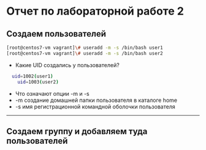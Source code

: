 # Отчет по лабораторной работе 2

## Создаем пользователей
```bash
[root@centos7-vm vagrant]\# useradd -m -s /bin/bash user1
[root@centos7-vm vagrant]\# useradd -m -s /bin/bash user2
```

* Какие UID создались у пользователей?
```bash
  uid=1002(user1)
	uid=1003(user2)
```
* Что означают опции -m и -s
* -m создание домашней папки пользователя в каталоге home
* -s имя регистрационной командной оболочки пользователя

---
## Создаем группу и добавляем туда пользователей
